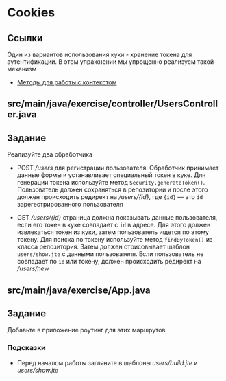 # Cookies

## Ссылки

Один из вариантов использования куки - хранение токена для аутентификации. В этом упражнении мы упрощенно реализуем такой механизм

* [Методы для работы с контекстом](https://javalin.io/documentation#context)

## src/main/java/exercise/controller/UsersController.java

## Задание

Реализуйте два обработчика

* POST */users* для регистрации пользователя. Обработчик принимает данные формы и устанавливает специальный токен в куке. Для генерации токена используйте метод `Security.generateToken()`. Пользователь должен сохраняться в репозитории и после этого должен происходить редирект на */users/{id}*, где `{id}` — это `id` зарегестрированного пользователя

* GET */users/{id}* страница должна показывать данные пользователя, если его токен в куке совпадает с `id` в адресе. Для этого должен извлекаться токен из куки, затем пользователь ищется по этому токену. Для поиска по токену используйте метод `findByToken()` из класса репозитория. Затем должен отрисовывает шаблон `users/show.jte` с данными пользователя. Если пользователь не совпадает по `id` или токену, должен происходить редирект на */users/new*

## src/main/java/exercise/App.java

## Задание

Добавьте в приложение роутинг для этих маршрутов

### Подсказки

* Перед началом работы загляните в шаблоны *users/build.jte* и *users/show.jte*
